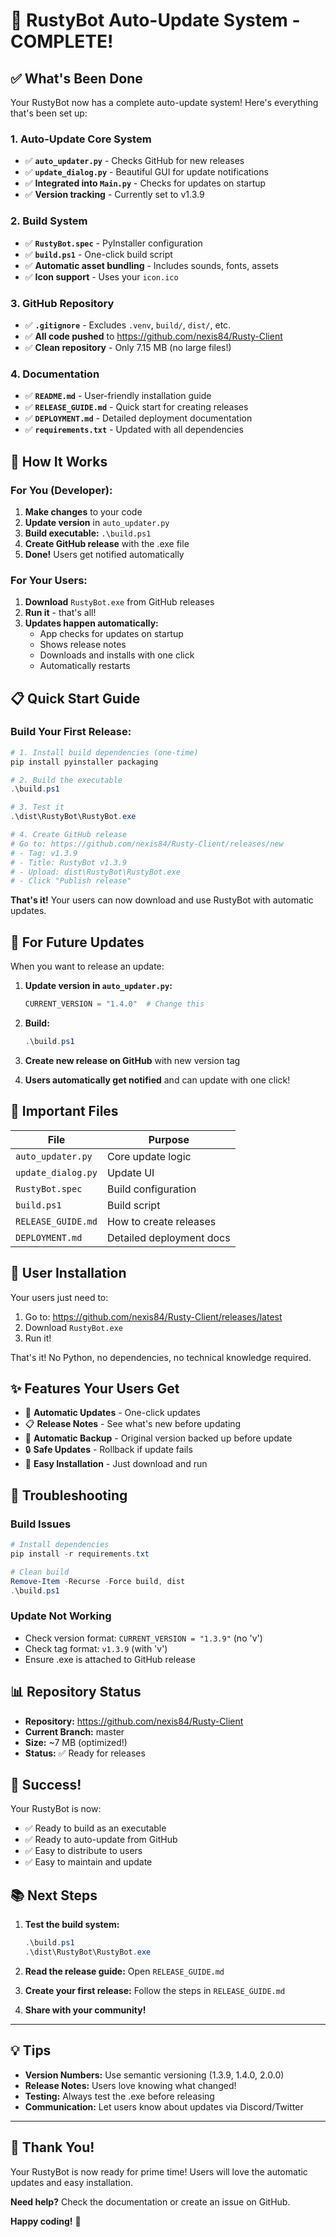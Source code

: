 # 🎉 RustyBot Auto-Update System - COMPLETE!

## ✅ What's Been Done

Your RustyBot now has a complete auto-update system! Here's everything that's been set up:

### 1. Auto-Update Core System
- ✅ **`auto_updater.py`** - Checks GitHub for new releases
- ✅ **`update_dialog.py`** - Beautiful GUI for update notifications
- ✅ **Integrated into `Main.py`** - Checks for updates on startup
- ✅ **Version tracking** - Currently set to v1.3.9

### 2. Build System
- ✅ **`RustyBot.spec`** - PyInstaller configuration
- ✅ **`build.ps1`** - One-click build script
- ✅ **Automatic asset bundling** - Includes sounds, fonts, assets
- ✅ **Icon support** - Uses your `icon.ico`

### 3. GitHub Repository
- ✅ **`.gitignore`** - Excludes `.venv`, `build/`, `dist/`, etc.
- ✅ **All code pushed** to https://github.com/nexis84/Rusty-Client
- ✅ **Clean repository** - Only 7.15 MB (no large files!)

### 4. Documentation
- ✅ **`README.md`** - User-friendly installation guide
- ✅ **`RELEASE_GUIDE.md`** - Quick start for creating releases
- ✅ **`DEPLOYMENT.md`** - Detailed deployment documentation
- ✅ **`requirements.txt`** - Updated with all dependencies

## 🚀 How It Works

### For You (Developer):
1. **Make changes** to your code
2. **Update version** in `auto_updater.py`
3. **Build executable:** `.\build.ps1`
4. **Create GitHub release** with the .exe file
5. **Done!** Users get notified automatically

### For Your Users:
1. **Download** `RustyBot.exe` from GitHub releases
2. **Run it** - that's all!
3. **Updates happen automatically:**
   - App checks for updates on startup
   - Shows release notes
   - Downloads and installs with one click
   - Automatically restarts

## 📋 Quick Start Guide

### Build Your First Release:

```powershell
# 1. Install build dependencies (one-time)
pip install pyinstaller packaging

# 2. Build the executable
.\build.ps1

# 3. Test it
.\dist\RustyBot\RustyBot.exe

# 4. Create GitHub release
# Go to: https://github.com/nexis84/Rusty-Client/releases/new
# - Tag: v1.3.9
# - Title: RustyBot v1.3.9
# - Upload: dist\RustyBot\RustyBot.exe
# - Click "Publish release"
```

**That's it!** Your users can now download and use RustyBot with automatic updates.

## 🔄 For Future Updates

When you want to release an update:

1. **Update version in `auto_updater.py`:**
   ```python
   CURRENT_VERSION = "1.4.0"  # Change this
   ```

2. **Build:**
   ```powershell
   .\build.ps1
   ```

3. **Create new release on GitHub** with new version tag

4. **Users automatically get notified** and can update with one click!

## 📁 Important Files

| File | Purpose |
|------|---------|
| `auto_updater.py` | Core update logic |
| `update_dialog.py` | Update UI |
| `RustyBot.spec` | Build configuration |
| `build.ps1` | Build script |
| `RELEASE_GUIDE.md` | How to create releases |
| `DEPLOYMENT.md` | Detailed deployment docs |

## 🎯 User Installation

Your users just need to:
1. Go to: https://github.com/nexis84/Rusty-Client/releases/latest
2. Download `RustyBot.exe`
3. Run it!

That's it! No Python, no dependencies, no technical knowledge required.

## ✨ Features Your Users Get

- 🔄 **Automatic Updates** - One-click updates
- 📋 **Release Notes** - See what's new before updating
- 💾 **Automatic Backup** - Original version backed up before update
- 🔒 **Safe Updates** - Rollback if update fails
- 🚀 **Easy Installation** - Just download and run

## 🐛 Troubleshooting

### Build Issues
```powershell
# Install dependencies
pip install -r requirements.txt

# Clean build
Remove-Item -Recurse -Force build, dist
.\build.ps1
```

### Update Not Working
- Check version format: `CURRENT_VERSION = "1.3.9"` (no 'v')
- Check tag format: `v1.3.9` (with 'v')
- Ensure .exe is attached to GitHub release

## 📊 Repository Status

- **Repository:** https://github.com/nexis84/Rusty-Client
- **Current Branch:** master
- **Size:** ~7 MB (optimized!)
- **Status:** ✅ Ready for releases

## 🎊 Success!

Your RustyBot is now:
- ✅ Ready to build as an executable
- ✅ Ready to auto-update from GitHub
- ✅ Easy to distribute to users
- ✅ Easy to maintain and update

## 📚 Next Steps

1. **Test the build system:**
   ```powershell
   .\build.ps1
   .\dist\RustyBot\RustyBot.exe
   ```

2. **Read the release guide:**
   Open `RELEASE_GUIDE.md`

3. **Create your first release:**
   Follow the steps in `RELEASE_GUIDE.md`

4. **Share with your community!**

---

## 💡 Tips

- **Version Numbers:** Use semantic versioning (1.3.9, 1.4.0, 2.0.0)
- **Release Notes:** Users love knowing what changed!
- **Testing:** Always test the .exe before releasing
- **Communication:** Let users know about updates via Discord/Twitter

---

## 🙏 Thank You!

Your RustyBot is now ready for prime time! Users will love the automatic updates and easy installation.

**Need help?** Check the documentation or create an issue on GitHub.

**Happy coding!** 🚀
